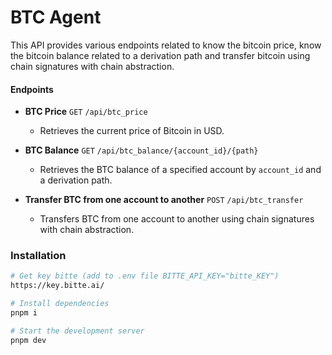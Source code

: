# BTC Agent

This API provides various endpoints related to know the bitcoin price, know the bitcoin balance related to a derivation path and transfer bitcoin using chain signatures with chain abstraction. 

#### Endpoints

- **BTC Price** `GET` `/api/btc_price`
   - Retrieves the current price of Bitcoin in USD.

- **BTC Balance** `GET` `/api/btc_balance/{account_id}/{path}`
   - Retrieves the BTC balance of a specified account by `account_id` and a derivation path.

- **Transfer BTC from one account to another** `POST` `/api/btc_transfer`
   - Transfers BTC from one account to another using chain signatures with chain abstraction.

### Installation

```bash
# Get key bitte (add to .env file BITTE_API_KEY="bitte_KEY")
https://key.bitte.ai/

# Install dependencies
pnpm i

# Start the development server
pnpm dev
```
